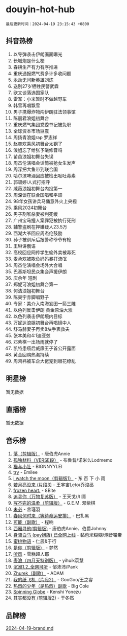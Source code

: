 # douyin-hot-hub

`最后更新时间：2024-04-19 23:15:43 +0800`

## 抖音热榜

1. 以导弹袭击伊朗画面曝光
1. 长城炮是什么梗
1. 春耕生产有力有序推进
1. 重庆通报燃气费多计多收问题
1. 永劫无间新英雄刘炼
1. 送别27岁牺牲民警武霖
1. 欧文谈落选国家队
1. 雷军：小米暂时不做越野车
1. 韩雪再唱飘雪
1. 男子携爆炸物闯伊朗驻法领事馆
1. 陈丽君浪姐初舞台
1. 重庆燃气集团党委书记被免职
1. 全球资本市场巨震
1. 周扬青浪姐rap 罗志祥
1. 赵奕欢乘风初舞台太钢了
1. 浪姐忘了给张予曦修音吗
1. 苗苗浪姐初舞台失误
1. 周杰伦演唱会话筒被抢女生发声
1. 周深把大鱼带到联合国
1. 哈尔滨啤酒回应被检出呕吐毒素
1. 郭碧婷i人式打招呼
1. 戚薇浪姐初舞台内投第一
1. 周深谈在联合国唱和平颂
1. 98年女孩讲兵马俑意外火上央视
1. 乘风2024初舞台
1. 男子割喉杀妻被判死缓
1. 广州宝马撞人案罪犯被执行死刑
1. 辅警盗刷在押嫌疑人23.5万
1. 西湖大爷回应周杰伦鼓励
1. 孙子被训斥后报警称爷爷有枪
1. 王琳讲俄语
1. 高校回应网传学生偷外卖被毒死
1. 麦承欢被欺负妈妈暴打流氓
1. 周杰伦演唱会场外大合唱
1. 巴基斯坦民众集会声援伊朗
1. 庆余年 短剧
1. 郑妮可浪姐初舞台第一
1. 何洁浪姐初舞台
1. 陈昊宇赤脚唱野子
1. 专家：美介入南海妄图一箭三雕
1. 以色列反击伊朗 黄金原油大涨
1. 以色列袭击伊朗境内目标
1. 万妮达浪姐初舞台再唱镜中人
1. 舒马赫妻子再卖8块手表救夫
1. 张本美和4:1迪亚兹
1. 邓紫棋一出场雨就停了
1. 凯特患癌后威廉王子首公开露面
1. 黄金回购热潮持续
1. 周鸿祎被车企大佬宠到眼花缭乱

## 明星榜

暂无数据

## 直播榜

暂无数据

## 音乐榜

1. [落（剪辑版）](https://sf5-hl-cdn-tos.douyinstatic.com/obj/tos-cn-ve-2774/o0h6HvN1BBbli9LtU3i5fQIleBQMF5Cg4TZmmC) - 唐伯虎Annie
1. [孤独材料（VERSE段）](https://sf3-cdn-tos.douyinstatic.com/obj/tos-cn-ve-2774/ocX7glDNHYlwFeYrGQfBZoThtvPWy8tCCEBGKQ) - 布鲁昔/诺米么Lodmemo
1. [猫与小肚](https://sf5-hl-cdn-tos.douyinstatic.com/obj/tos-cn-ve-2774/osZeoClMECgK8DYl6VebABgbchEtPYQjZEnRtd) - BIGNNYYLEI
1. [try](https://sf5-hl-cdn-tos.douyinstatic.com/obj/tos-cn-ve-2774/oMCYLreazYIFEgVb1vQdrJnJTbe8DDfiCA6gKw) - Emilee
1. [i watch the moon（剪辑版1）](https://sf3-cdn-tos.douyinstatic.com/obj/tos-cn-ve-2774/o0I9mSChzHZANMJIEBfkCQzzg6N5WAcVtqft9P) - 东 百 下 小 雨
1. [若月亮没来 (片段3)](https://sf3-cdn-tos.douyinstatic.com/obj/tos-cn-ve-2774/okfyEUsGW1B1ovJi5JiN9IjvAT2lMwA054GoEB) - 王宇宙Leto/乔浚丞
1. [frozen heart.](https://sf5-hl-cdn-tos.douyinstatic.com/obj/tos-cn-ve-2774/oIIWJfyjIACZA9zQMtnJ6hQQhFC4vhCupoRBsO) - 8Bite
1. [追寻你（万物复苏版）](https://sf3-cdn-tos.douyinstatic.com/obj/tos-cn-ve-2774/oYeAZJsbjIDit9APmBg8u6uDUQnHmoCf3gbo74) - 王天戈/川青
1. [写不完的温柔（剪辑版）](https://sf5-hl-cdn-tos.douyinstatic.com/obj/tos-cn-ve-2774/oYBzzZQJ233GfwkemJJffAIWgeIYrjZfWhHTcG) - G.E.M. 邓紫棋
1. [未必](https://sf27-cdn-tos.douyinstatic.com/obj/tos-cn-ve-2774/ogntQMFnKQDZUgTCYuJgfLEtleYZZFxBQqhhFB) - 言瑾羽
1. [春风何时来（等待命运安排）](https://sf3-cdn-tos.douyinstatic.com/obj/tos-cn-ve-2774/oICBNbD3gelMfB4WgiD1KI2jQtXZE2FgHLwtsl) - 巴扎黑
1. [可能（副歌）](https://sf5-hl-cdn-tos.douyinstatic.com/obj/tos-cn-ve-2774/cde1731888894259b333569393c2fb51) - 程响
1. [西厢寻他(剪辑版)](https://sf3-cdn-tos.douyinstatic.com/obj/tos-cn-ve-2774/oUsAVfAQKlRNxEv5qxvIB8o5qmIWUcXbzJKJhw) - 唐伯虎Annie、伯爵Johnny
1. [身骑白马 (pay姐版) 已全网上线](https://sf3-cdn-tos.douyinstatic.com/obj/tos-cn-ve-2774/oQLO5ZgLsFkaDhdIIveF2zUCgfweY0gWaH4AQG) - 黏苞米糊糊/潮音铭帝
1. [蜜桃物语](https://sf5-hl-cdn-tos.douyinstatic.com/obj/tos-cn-ve-2774/oIhOSCZtIACtYU4XQkngiW9kCBfVD1Fz9IYeqL) - 仁辰&于行
1. [是你（剪辑版）](https://sf5-hl-cdn-tos.douyinstatic.com/obj/tos-cn-ve-2774/46019dae783c4c969944217fe1cfafc4) - 梦然
1. [听风](https://sf5-hl-cdn-tos.douyinstatic.com/obj/tos-cn-ve-2774/oAPa3yDDDIZygYzQdBemCAIngcCeEARgbQDtJC) - 雪糕超人耶
1. [麦浪（四月天特别版）](https://sf5-hl-cdn-tos.douyinstatic.com/obj/tos-cn-ve-2774/26f5501a6547411fa3fbedc592fed0ad) - yihuik苡慧
1. [沉溺1.2_全网可听](https://sf6-cdn-tos.douyinstatic.com/obj/tos-cn-ve-2774/ok2QoiBqsWAX9McZmWiI9gAB0EzwD4Xj6yfmtH) - 邹沛沛/Pank
1. [Zhurek（副歌）](https://sf3-cdn-tos.douyinstatic.com/obj/tos-cn-ve-2774/ooQm8FBZQDlf0btEYgVpCcSCQfrdJGBEKZYBGS) - ADAM
1. [我的纸飞机（片段2）](https://sf5-hl-cdn-tos.douyinstatic.com/obj/tos-cn-ve-2774/oM2ZrKcg2CD5AeRB2gkeXOFB1IxAGJdZPazYHf) - GooGoo/王之睿
1. [热烈的少年（是热烈）副歌](https://sf3-cdn-tos.douyinstatic.com/obj/tos-cn-ve-2774/owVNI0CLDAUMtSz6TEYvfFBFL4UDFFhLfgK8fa) - Big Cole
1. [Spinning Globe](https://sf5-hl-cdn-tos.douyinstatic.com/obj/tos-cn-ve-2774/oAYhDobngQZXzvJaWpxueRR0jC4FZDexedXDYA) - Kenshi Yonezu
1. [其实都没有 (剪辑版2)](https://sf5-hl-cdn-tos.douyinstatic.com/obj/tos-cn-ve-2774/oEBNQenHZtBhxYjGgUDQk0BCHTigQafgFlbQ7k) - 于冬然

## 品牌榜

[2024-04-19-brand.md](2024-04-19-brand.md)

